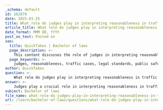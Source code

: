 ```yaml
---
_schema: default
id: 162879
date: 2025-01-25
title: What role do judges play in interpreting reasonableness in traffic cases?
article_title: What role do judges play in interpreting reasonableness in traffic cases?
date_format: MMM DD, YYYY
post_on_text: Posted on
seo:
  title: QuickTakes | Bachelor of laws
  page_description: >-
    This content discusses the role of judges in interpreting reasonableness in traffic cases, focusing on defining reasonable behavior, balancing public safety and individual rights, interpreting statutes, exercising judicial discretion, setting precedents, considering public policy, and employing structured reasoning.
  page_keywords: >-
    judges, reasonableness, traffic cases, legal standards, public safety, individual rights, judicial discretion, interpreting statutes, traffic regulations, setting precedents, public policy, structured reasoning
author: QuickTakes
question: >-
    What role do judges play in interpreting reasonableness in traffic cases?
answer: >-
    Judges play a crucial role in interpreting reasonableness in traffic cases, as their decisions can significantly influence the application of legal standards and the outcomes of individual cases. Here are several key aspects of this role:\n\n1. **Defining Reasonableness**: Judges are tasked with determining what constitutes "reasonable behavior" in the context of traffic laws. This involves assessing the actions of drivers against established legal standards and societal expectations. For instance, a judge may evaluate whether a driver's actions were within the bounds of what a reasonable person would do under similar circumstances.\n\n2. **Balancing Interests**: In traffic cases, judges often engage in a balancing act between public safety and individual rights. They must consider the context of the incident, including factors such as the time of day, road conditions, and the behavior of other drivers. This balancing is essential in cases involving civil liability or criminal negligence, where the judge must weigh the severity of the behavior against the potential harm caused.\n\n3. **Interpreting Statutes and Regulations**: Judges interpret traffic statutes and regulations, applying them to the facts of each case. This interpretation can involve determining whether a specific action, such as speeding or reckless driving, meets the legal definition of a traffic offense. Judges may also consider the intent behind the law and its application to ensure that justice is served.\n\n4. **Judicial Discretion**: Judges have discretion in applying the law, which allows them to consider the nuances of each case. For example, in determining whether a driver acted recklessly, a judge may look at the driver's history, the circumstances leading to the incident, and the potential for harm. This discretion is guided by legal principles but allows for a degree of subjectivity based on the specifics of the case.\n\n5. **Setting Precedents**: Judicial decisions in traffic cases can set important precedents that influence future cases. When judges articulate their reasoning, they contribute to the development of legal standards regarding what is considered reasonable behavior on the road. This can lead to a more consistent application of the law across different cases.\n\n6. **Public Policy Considerations**: Judges may also consider broader public policy implications when interpreting reasonableness. For instance, they might evaluate how their decisions impact traffic safety and the enforcement of traffic laws. This consideration can lead to rulings that promote safer driving practices and deter dangerous behavior.\n\n7. **Use of Structured Reasoning**: Some judges may employ structured legal reasoning, such as the proportionality test, to ensure that their decisions are transparent and justifiable. This structured approach can help mitigate biases and ensure that the reasoning behind a decision is clear and based on established legal principles.\n\nIn summary, judges play a multifaceted role in interpreting reasonableness in traffic cases, balancing legal standards, public safety, and individual rights while setting precedents that shape future legal interpretations. Their decisions are critical in maintaining the rule of law and ensuring that traffic regulations are applied fairly and effectively.
subject: Bachelor of laws
file_name: what-role-do-judges-play-in-interpreting-reasonableness-in-traffic-cases.md
url: /learn/bachelor-of-laws/questions/what-role-do-judges-play-in-interpreting-reasonableness-in-traffic-cases
---
```


&nbsp;